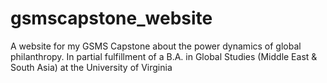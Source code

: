 # gsmscapstone_website
A website for my GSMS Capstone about the power dynamics of global philanthropy. In partial fulfillment of a B.A. in Global Studies (Middle East &amp; South Asia) at the University of Virginia
